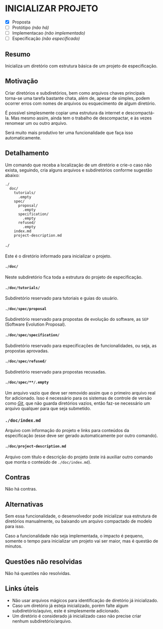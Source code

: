 
# INICIALIZAR PROJETO

* [x] Proposta
* [ ] Protótipo _(não há)_
* [ ] Implementacao _(não implementado)_
* [ ] Especificação _(não especificado)_

## Resumo
[summary]: #summary

Inicializa um diretório com estrutura básica de um projeto de especificação.

## Motivação
[motivation]: #motivation

Criar diretórios e subdiretórios, bem como arquivos chaves principais torna-se uma
tarefa bastante chata, além de, apesar de simples, podem ocorrer erros com nomes de
arquivos ou esquecimento de algum diretório.

É possível simplesmente copiar uma estrutura da internet e descompactá-la. Mas mesmo
assim, ainda tem o trabalho de descompactar, e às vezes renomear um ou outro arquivo.

Será muito mais produtivo ter uma funcionalidade que faça isso automaticamente.

## Detalhamento
[detailing]: #detailing

Um comando que receba a localização de um diretório e crie-o caso não exista, seguindo,
cria alguns arquivos e subdiretórios conforme sugestão abaixo:

```
./
  doc/
    tutorials/
      .empty
    spec/
      proposal/
        .empty
  	  specification/
        .empty
      refused/
        .empty
    index.md
    project-description.md
```

#### `./`
Este é o diretório informado para inicializar o projeto.

#### `./doc/`
Neste subdiretório fica toda a estrutura do projeto de especificação.

#### `./doc/tutorials/`
Subdiretório reservado para tutoriais e guias do usuário.

#### `./doc/spec/proposal`
Subdiretório reservado para propostas de evolução do software, as `SEP`
(Software Evolution Proposal).

#### `./doc/spec/specification/`
Subdiretório reservado para especificações de funcionalidades, ou seja,
as propostas aprovadas.

#### `./doc/spec/refused/`
Subdiretório reservado para propostas recusadas.

#### `./doc/spec/**/.empty`
Um arquivo vazio que deve ser removido assim que o primeiro arquivo real for
adicionado. Isso é necessário para os sistemas de controle de versão como
*[Git][GitLink]*, que não guarda diretórios vazios, então faz-se necessário um arquivo
qualquer para que seja submetido.

### `./doc/index.md`
Arquivo com informação do projeto e links para conteúdos da especificação
(esse deve ser gerado automaticamente por outro comando).

#### `./doc/project-description.md`
Arquivo com título e descrição do projeto (este irá auxiliar outro comando que
monta o conteúdo de `./doc/index.md`).

## Contras
[drawbacks]: #drawbacks

Não há contras.

## Alternativas
[alternatives]: #alternatives

Sem essa funcionalidade, o desenvolvedor pode inicializar sua estrutura de diretórios
manualmente, ou baixando um arquivo compactado de modelo para isso.

Caso a funcionalidade não seja implementada, o impacto é pequeno, somente o tempo
para inicializar um projeto vai ser maior, mas é questão de minutos.

## Questões não resolvidas
[unresolved]: #unresolved

Não há questões não resolvidas.

## Links úteis
[links]: #links

* Não usar arquivos mágicos para identificação de diretório já inicializado.
* Caso um diretório já esteja inicializado, porém falte algum subdiretório/aquivo,
  este é simplesmente adicionado.
* Um diretório é considerado já inicializado caso não precise criar nenhum
  subdiretório/arquivo.

[GitLink]: https://www.git-scm.com